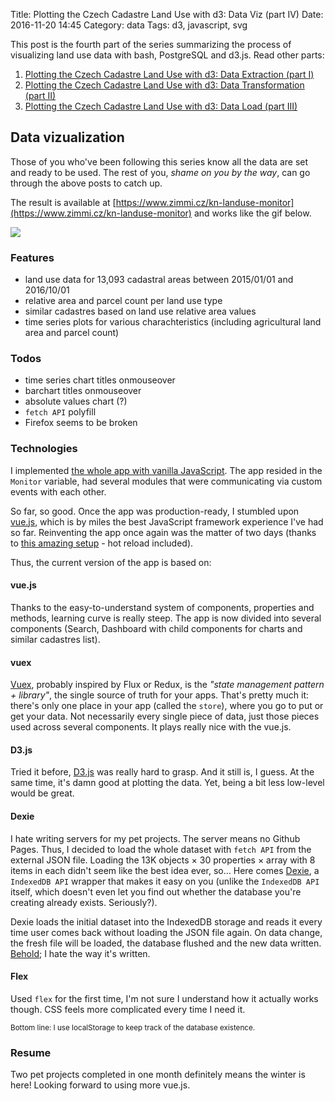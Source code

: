 Title: Plotting the Czech Cadastre Land Use with d3: Data Viz (part IV)
Date: 2016-11-20 14:45
Category: data
Tags: d3, javascript, svg

This post is the fourth part of the series summarizing the process of visualizing land use data with bash, PostgreSQL and d3.js. Read other parts:

1. [Plotting the Czech Cadastre Land Use with d3: Data Extraction (part I)]({filename}../2016/plotting-czech-cadastre-land-use-with-d3-part-i.md)
2. [Plotting the Czech Cadastre Land Use with d3: Data Transformation (part II)]({filename}../2016/plotting-czech-cadastre-land-use-with-d3-part-ii.md)
3. [Plotting the Czech Cadastre Land Use with d3: Data Load (part III)]({filename}../2016/plotting-czech-cadastre-land-use-with-d3-part-iii.md)

## Data vizualization

Those of you who've been following this series know all the data are set and ready to be used. The rest of you, _shame on you by the way_, can go through the above posts to catch up.

The result is available at [https://www.zimmi.cz/kn-landuse-monitor](https://www.zimmi.cz/kn-landuse-monitor) and works like the gif below.

<div class="text-center"><img src="{filename}/assets/plotting-the-czech-cadastre-land-use-with-d3-part-iv/screen.gif" /></div>

### Features

- land use data for 13,093 cadastral areas between 2015/01/01 and 2016/10/01
- relative area and parcel count per land use type
- similar cadastres based on land use relative area values
- time series plots for various charachteristics (including agricultural land area and parcel count)

### Todos

- time series chart titles onmouseover
- barchart titles onmouseover
- absolute values chart (?)
- `fetch API` polyfill
- Firefox seems to be broken

### Technologies

I implemented [the whole app with vanilla JavaScript](https://github.com/zimmicz/kn-landuse-monitor/tree/f0af50d44d6aac11adb6cdb0c7c67a97d7db1df3). The app resided in the `Monitor` variable, had several modules that were communicating via custom events with each other.

So far, so good. Once the app was production-ready, I stumbled upon [vue.js](https://vuejs.org), which is by miles the best JavaScript framework experience I've had so far. Reinventing the app once again was the matter of two days (thanks to [this amazing setup](https://github.com/vuejs-templates/webpack) - hot reload included).

Thus, the current version of the app is based on:

#### vue.js
Thanks to the easy-to-understand system of components, properties and methods, learning curve is really steep. The app is now divided into several components (Search, Dashboard with child components for charts and similar cadastres list).

#### vuex
[Vuex](https://vuex.vuejs.org/en/), probably inspired by Flux or Redux, is the _"state management pattern + library"_, the single source of truth for your apps. That's pretty much it: there's only one place in your app (called the `store`), where you go to put or get your data. Not necessarily every single piece of data, just those pieces used across several components. It plays really nice with the vue.js.

#### D3.js
Tried it before, [D3.js](https://d3js.org) was really hard to grasp. And it still is, I guess. At the same time, it's damn good at plotting the data. Yet, being a bit less low-level would be great.

#### Dexie
I hate writing servers for my pet projects. The server means no Github Pages. Thus, I decided to load the whole dataset with `fetch API`  from the external JSON file. Loading the 13K objects &times; 30 properties &times; array with 8 items in each didn't seem like the best idea ever, so&hellip; Here comes [Dexie](http://dexie.org), a `IndexedDB API` wrapper that makes it easy on you (unlike the `IndexedDB API` itself, which doesn't even let you find out whether the database you're creating already exists. Seriously?).

Dexie loads the initial dataset into the IndexedDB storage and reads it every time user comes back without loading the JSON file again. On data change, the fresh file will be loaded, the database flushed and the new data written. [Behold](https://github.com/zimmicz/kn-landuse-monitor/blob/master/src/stores/actions.js); I hate the way it's written.

#### Flex
Used `flex` for the first time, I'm not sure I understand how it actually works though. CSS feels more complicated every time I need it.

<small>Bottom line: I use localStorage to keep track of the database existence.</small>

### Resume

Two pet projects completed in one month definitely means the winter is here! Looking forward to using more vue.js.